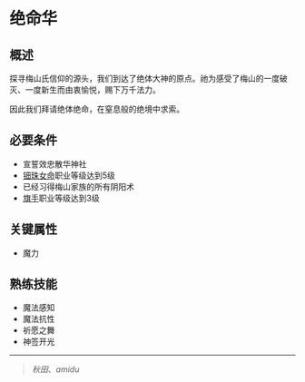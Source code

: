 # 绝命华

## 概述

探寻梅山氏信仰的源头，我们到达了绝体大神的原点。祂为感受了梅山的一度破灭、一度新生而由衷愉悦，赐下万千法力。

因此我们拜请绝体绝命，在窒息般的绝境中求索。

## 必要条件

* 宣誓效忠散华神社
* <a href="../denjumenomikoto" target="_blank">钿珠女命</a>职业等级达到5级
* 已经习得梅山家族的所有阴阳术
* <a href="../../../basicJob/Standard-bearer" target="_blank">旗手</a>职业等级达到3级

## 关键属性

* 魔力

## 熟练技能

* 魔法感知
* 魔法抗性
* 祈愿之舞
* 神签开光

---

> *秋田*、*amidu*